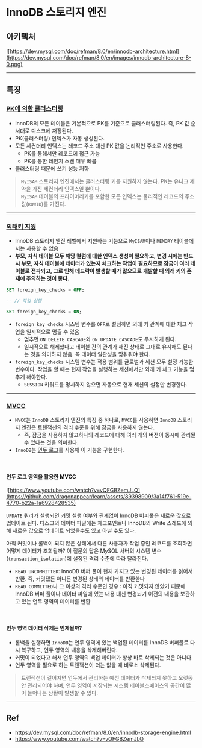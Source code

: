 # InnoDB 스토리지 엔진

## 아키텍처

![https://dev.mysql.com/doc/refman/8.0/en/innodb-architecture.html](https://dev.mysql.com/doc/refman/8.0/en/images/innodb-architecture-8-0.png)

<hr>

## 특징

### [PK에 의한 클러스터링](https://dev.mysql.com/doc/refman/8.0/en/innodb-index-types.html)

- InnoDB의 모든 테이블은 기본적으로 PK를 기준으로 클러스터링된다. 즉, PK 값 순서대로 디스크에 저장된다.
- PK(클러스터링) 인덱스가 자동 생성된다.
- 모든 세컨더리 인덱스는 레코드 주소 대신 PK 값을 논리적인 주소로 사용한다. 
  - PK를 통해서만 레코드에 접근 가능
  - PK를 통한 레인지 스캔 매우 빠름
- 클러스터링 때문에 쓰기 성능 저하

> `MyISAM` 스토리지 엔진에서는 클러스터링 키를 지원하지 않는다. PK는 유니크 제약을 가진 세컨더리 인덱스일 뿐이다.
> <br>
> `MyISAM` 테이블의 프라이머리키를 포함한 모든 인덱스는 물리적인 레코드의 주소 값(`ROWID`)를 가진다.

<hr>

### [외래키 지원](https://dev.mysql.com/doc/refman/8.0/en/create-table-foreign-keys.html)

- InnoDB 스토리지 엔진 레벨에서 지원하는 기능으로 `MyISAM`이나 `MEMORY` 테이블에서는 사용할 수 없음
- **부모, 자식 테이블 모두 해당 컬럼에 대한 인덱스 생성이 필요하고, 변경 시에는 반드시 부모, 자식 테이블에 데이터가 있는지 체크하는 작업이 필요하므로 잠금이 여러 테이블로 전파되고, 그로 인해 데드락이 발생할 때가 많으므로 개발할 때 외래 키의 존재에 주의하는 것이 좋다.**

```SQL
SET foreign_key_checks = OFF;

-- // 작업 실행

SET foreign_key_checks = ON;
```

- `foreign_key_checks` 시스템 변수를 `OFF`로 설정하면 외래 키 관계애 대한 체크 작업을 일시적으로 멈출 수 있음
  - 멈추면 `ON DELETE CASCADE`와 `ON UPDATE CASCADE`도 무시하게 된다.  
  - 일시적으로 해제했다고 테이블 간의 관계가 깨진 상태로 그대로 유지해도 된다는 것을 의미하지 않음. 꼭 데이터 일관성을 맞춰줘야 한다.
- `foreign_key_checks` 시스템 변수는 적용 범위를 글로벌과 세션 모두 설정 가능한 변수이다. 작업을 할 때는 현재 작업을 실행하는 세션에서만 외래 키 체크 기능을 멈추게 해야한다.
  - `SESSION` 키워드를 명시하지 않으면 자동으로 현재 세션의 설정만 변경한다.


<hr>

### [MVCC](https://dev.mysql.com/doc/refman/8.0/en/innodb-multi-versioning.html)

- `MVCC`는 `InnoDB` 스토리지 엔진의 특징 중 하나로, `MVCC`를 사용하면 `InnoDB` 스토리지 엔진은 트랜잭션의 격리 수준을 위해 잠금을 사용하지 않는다.
  - 즉, 잠금을 사용하지 않고하나의 레코드에 대해 여러 개의 버전이 동시에 관리될 수 있다는 것을 의미한다.
- `InnoDB`는 [언두 로그](https://dev.mysql.com/doc/refman/8.0/en/innodb-undo-tablespaces.html)를 사용해 이 기능을 구현한다.

<br>

#### 언두 로그 영역을 활용한 MVCC

![https://www.youtube.com/watch?v=vQFGBZemJLQ](https://github.com/dragonappear/learn/assets/89398909/3a14f761-519e-4770-b22a-1a6928428535)

`UPDATE` 쿼리가 실행되면 커밋 실행 여부와 관계없이 InnoDB 버퍼풀은 새로운 값으로 업데이트 된다. 디스크의 데이터 파일에는 체크포인트나 InnoDB의 Write 스레드에 의해 새로운 값으로 업데이트 되었을수도 있고 아닐 수도 있다.

아직 커밋이나 롤백이 되지 않은 상태에서 다른 사용자가 작업 중인 레코드를 조회하면 어떻게 데이터가 조회될까? 이 질문의 답은 MySQL 서버의 시스템 변수(`transaction_isolation`)에 설정된 격리 수준에 따라 달라진다.
 
- `READ_UNCOMMITTED`: InnoDB 버퍼 풀이 현재 가지고 있는 변경된 데이터를 읽어서 반환. 즉, 커밋됐든 아니든 변경된 상태의 데이터를 반환한다
- `READ_COMMITTED`나 그 이상의 격리 수준인 경우 : 아직 커밋되지 않았기 때문에 InnoDB 버퍼 풀이나 데이터 파일에 있는 내용 대신 변경되기 이전의 내용을 보관하고 있는 언두 영역의 데이터를 반환

<br>

#### 언두 영역 데이터 삭제는 언제될까?

- 롤백을 실행하면 `InnoDB`는 언두 영역에 있는 백업된 데이터를 InnoDB 버퍼풀로 다시 복구하고, 언두 영역의 내용을 삭제해버린다. 
- 커밋이 되었다고 해서 언두 영역의 백업 데이터가 항상 바로 삭제되는 것은 아니다. 
- 언두 영역을 필요로 하는 트랜잭션이 더는 없을 때 비로소 삭제된다.

> 트랜잭션이 길어지면 언두에서 관리하는 예전 데이터가 삭제되지 못하고 오랫동안 관리되어야 하며, 언두 영역이 저장되는 시스템 테이블스페이스의 공간이 많이 늘어나는 상황이 발생할 수 있다.

<hr>

## Ref

- https://dev.mysql.com/doc/refman/8.0/en/innodb-storage-engine.html
- https://www.youtube.com/watch?v=vQFGBZemJLQ